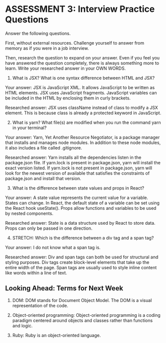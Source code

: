 # ASSESSMENT 3: Interview Practice Questions

Answer the following questions.

First, without external resources. Challenge yourself to answer from memory as if you were in a job interview.

Then, research the question to expand on your answer. Even if you feel you have answered the question completely, there is always something more to learn. Write your researched answer in your OWN WORDS.

1. What is JSX? What is one syntax difference between HTML and JSX?

Your answer: JSX is JavaScript XML. It allows JavaScript to be written as HTML elements. JSX uses JavaScript fragments. JavaScript variables can be included in the HTML by enclosing them in curly brackets.

Researched answer: JSX uses className instead of class to modify a JSX element. This is because class is already a protected keyword in JavaScript.

2. What is yarn? What file(s) are modified when you run the command yarn in your terminal?

Your answer: Yarn, Yet Another Resource Negotiator, is a package manager that installs and manages node modules. In addition to these node modules, it also includes a file called .gitignore.

Researched answer: Yarn installs all the dependencies listen in the package.json file. If yarn.lock is present in package.json, yarn will install the exact version listed. If yarn.lock is not present in package.json, yarn will look for the newest version of available that satisfies the constraints of package.json and install that version.

3. What is the difference between state values and props in React?

Your answer: A state value represents the current value for a variable. States can change. In React, the default state of a variable can be set using the React hook useState(). Props allow functions and variables to be used by nested components.

Researched answer: State is a data structure used by React to store data. Props can only be passed in one direction.

4. STRETCH: Which is the difference between a div tag and a span tag?

Your answer: I do not know what a span tag is.

Researched answer: Div and span tags can both be used for structural and styling purposes. Div tags create block-level elements that take up the entire width of the page. Span tags are usually used to style inline content like words within a line of text.

## Looking Ahead: Terms for Next Week

1. DOM: DOM stands for Document Object Model. The DOM is a visual representation of the code.

2. Object-oriented programming: Object-oriented programming is a coding paradigm centered around objects and classes rather than functions and logic.

3. Ruby: Ruby is an object-oriented language.

